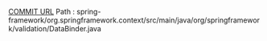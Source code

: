 [COMMIT URL](https://github.com/spring-projects/spring-framework/commit/49a2aaf023e2da5efb0ef49785499053ebd42c61)
Path : spring-framework/org.springframework.context/src/main/java/org/springframework/validation/DataBinder.java